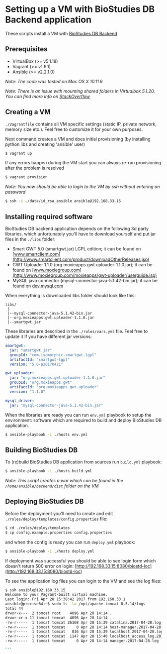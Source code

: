 # Setting up a VM with BioStudies DB Backend application #

These scripts install a VM with [BioStudies DB Backend](https://github.com/EBIBioStudies/BackendWebApp) 

## Prerequisites ##
* VirtualBox (>= v5.1.18)
* Vagrant (>= v1.9.1)
* Ansible (>= v2.2.1.0)

*Note: The code was tested on Mac OS X 10.11.6*

*Note: There is an issue with mounting shared folders in Virtualbox 5.1.20. You can find more info on
[StackOverflow](http://stackoverflow.com/questions/43492322/vagrant-was-unable-to-mount-virtualbox-shared-folders)*

## Creating a VM ##

`./Vagrantfile` contains all VM specific settings (static IP, private network, memory size etc.). Feel free to 
customize it for your own purposes.

Next command creates a VM and does initial provisioning (by installing python libs and creating 'ansible' user) 

````sh
$ vagrant up 
````

If any errors happen during the VM start you can always re-run provisioning after the problem is resolved

````sh
$ vagrant provision
````

*Note: You now should be able to login to the VM by ssh without entering an password*
````sh
$ ssh -i ./data/id_rsa_ansible ansible@192.168.33.15
````

## Installing required software ##

BioStudies DB backend application depends on the following 3d party libraries, which unfortunately you'll have to download yourself 
and put jar files in the `./libs` folder:
* Smart GWT 5.0 (smartgwt.jar) LGPL edition; it can be found on [www.smartclient.com](http://www.smartclient.com/product/downloadOtherReleases.jsp)
* GWT Uploader 1.1.0 (org.moxieapps.gwt.uploader-1.1.0.jar); it can be found on [www.moxiegroup.com](http://www.moxiegroup.com/moxieapps/gwt-uploader/userguide.jsp) 
* MySQL java connector (mysql-connector-java-5.1.42-bin.jar); it can be found on [dev.mysql.com](https://dev.mysql.com/downloads/connector/j/5.1.html)

When everything is downloaded libs folder should look like this:
````
libs/
 |
 |--mysql-connector-java-5.1.42-bin.jar
 |--org.moxieapps.gwt.uploader-1.1.0.jar
 |--smartgwt.jar

````

These libraries are described in the `./roles/vars.yml` file. Feel free to update it If you have different jar versions:
 ````yaml
 smartgwt:
   jar: "smartgwt.jar"
   groupId: "com.isomorphic.smartgwt.lgpl"
   artifactId: "smartgwt-lgpl"
   version: "5.0-p20170421"
 
 gwt_uploader:
   jar: "org.moxieapps.gwt.uploader-1.1.0.jar"
   groupId: "org.moxieapps.gwt"
   artifactId: "org.moxieapps.gwt.uploader"
   version: "1.1.0"
 
 mysql_driver:
   jar: "mysql-connector-java-5.1.42-bin.jar"
 ````
 
When the libraries are ready you can run `env.yml` playbook to setup the environment: software which are required to build 
and deploy BioStudies DB application.
````sh
$ ansible-playbook -i ./hosts env.yml
````

## Building BioStudies DB ##

To (re)build BioStudies DB application from sources run `build.yml` playbook: 

````sh
$ ansible-playbook -i ./hosts build.yml
````

*Note: This script creates a war which can be found in the `/home/ansible/backend/dist` folder on the VM*  


## Deploying BioStudies DB ##

Before the deployment you'll need to create and edit `./roles/deploy/templates/config.properties` file:
````sh
$ cd ./roles/deploy/templates
$ cp config.example.properties config.properties
````

and when the config is ready you can run `deploy.yml` playbook:
````sh
$ ansible-playbook -i ./hosts deploy.yml
````

If deployment was successful you should be able to see login form which doesn't return 500 error on login: 
[http://192.168.33.15:8080/biostd-loc](http://192.168.33.15:8080/biostd-loc)

To see the application log files you can login to the VM and see the log files:
````sh
$ ssh ansible@192.168.33.15
Welcome to your Vagrant-built virtual machine.
Last login: Fri Apr 28 15:38:42 2017 from 192.168.33.1
ansible@precise64:~$ sudo ls -la /opt/apache-tomcat-8.5.14/logs
total 44
drwxr-x---  2 tomcat root    4096 Apr 28 14:14 .
drwxr-xr-x 11 tomcat tomcat  4096 Apr 28 14:14 ..
-rw-r-----  1 tomcat tomcat 26168 Apr 28 15:39 catalina.2017-04-28.log
-rw-r-----  1 tomcat tomcat     0 Apr 28 14:14 host-manager.2017-04-28.log
-rw-r-----  1 tomcat tomcat   836 Apr 28 15:39 localhost.2017-04-28.log
-rw-r-----  1 tomcat tomcat  1147 Apr 28 15:40 localhost_access_log.2017-04-28.txt
-rw-r-----  1 tomcat tomcat     0 Apr 28 14:14 manager.2017-04-28.log

```
